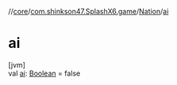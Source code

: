 //[core](../../../index.md)/[com.shinkson47.SplashX6.game](../index.md)/[Nation](index.md)/[ai](ai.md)

# ai

[jvm]\
val [ai](ai.md): [Boolean](https://kotlinlang.org/api/latest/jvm/stdlib/kotlin/-boolean/index.html) = false
